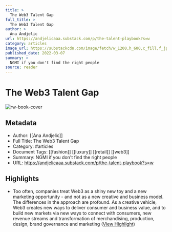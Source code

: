 ```yaml
---
title: >
  The Web3 Talent Gap
full_title: >
  The Web3 Talent Gap
author: >
  Ana Andjelic
url: https://andjelicaaa.substack.com/p/the-talent-playbook?s=w
category: articles
image_url: https://substackcdn.com/image/fetch/w_1200,h_600,c_fill,f_jpg,q_auto:good,fl_progressive:steep,g_auto/https%3A%2F%2Fbucketeer-e05bbc84-baa3-437e-9518-adb32be77984.s3.amazonaws.com%2Fpublic%2Fimages%2F9193f7ad-c29f-47a4-bee9-f3c8749df221_938x906.png
published_date: 2022-03-07
summary: >
  NGMI if you don't find the right people
source: reader
---
```

# The Web3 Talent Gap

![rw-book-cover](https://substackcdn.com/image/fetch/w_1200,h_600,c_fill,f_jpg,q_auto:good,fl_progressive:steep,g_auto/https%3A%2F%2Fbucketeer-e05bbc84-baa3-437e-9518-adb32be77984.s3.amazonaws.com%2Fpublic%2Fimages%2F9193f7ad-c29f-47a4-bee9-f3c8749df221_938x906.png)

## Metadata
- Author: [[Ana Andjelic]]
- Full Title: The Web3 Talent Gap
- Category: #articles
- Document Tags: [[fashion]] [[luxury]] [[retail]] [[web3]] 
- Summary: NGMI if you don't find the right people
- URL: https://andjelicaaa.substack.com/p/the-talent-playbook?s=w

## Highlights
- Too often, companies treat Web3 as a shiny new toy and a new marketing opportunity - and not as a new creative and business model. The differences in the approach are profound. As a creative vehicle, Web3 creates new ways to deliver consumer and business value, and to build new markets via new ways to connect with consumers, new revenue streams and transformation of merchandising, production, design, brand governance and marketing ([View Highlight](https://read.readwise.io/read/01hj8fj500zaspxbzakff73v17))


